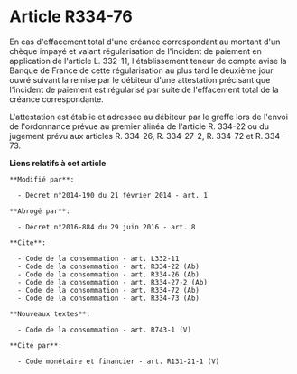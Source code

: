 # Article R334-76

En cas d'effacement total d'une créance correspondant au montant d'un chèque impayé et valant régularisation de l'incident de
paiement en application de l'article L. 332-11, l'établissement teneur de compte avise la Banque de France de cette
régularisation au plus tard le deuxième jour ouvré suivant la remise par le débiteur d'une attestation précisant que
l'incident de paiement est régularisé par suite de l'effacement total de la créance correspondante. 

L'attestation est établie et adressée au débiteur par le greffe lors de l'envoi de l'ordonnance prévue au premier alinéa de
l'article R. 334-22 ou du jugement prévu aux articles R. 334-26, R. 334-27-2, 
R. 334-72 et R. 334-73.

**Liens relatifs à cet article**

	**Modifié par**:

	  - Décret n°2014-190 du 21 février 2014 - art. 1

	**Abrogé par**:

	  - Décret n°2016-884 du 29 juin 2016 - art. 8

	**Cite**:

	  - Code de la consommation - art. L332-11
	  - Code de la consommation - art. R334-22 (Ab)
	  - Code de la consommation - art. R334-26 (Ab)
	  - Code de la consommation - art. R334-27-2 (Ab)
	  - Code de la consommation - art. R334-72 (Ab)
	  - Code de la consommation - art. R334-73 (Ab)

	**Nouveaux textes**:

	  - Code de la consommation - art. R743-1 (V)

	**Cité par**:

	  - Code monétaire et financier - art. R131-21-1 (V)
